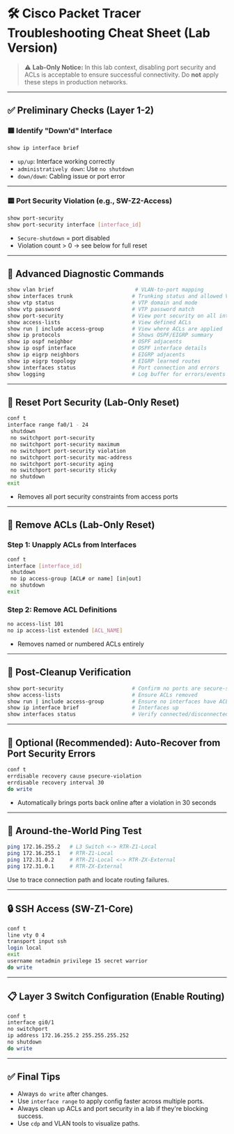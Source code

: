 # 🛠️ Cisco Packet Tracer Troubleshooting Cheat Sheet (Lab Version)

> ⚠️ **Lab-Only Notice:** In this lab context, disabling port security and ACLs is acceptable to ensure successful connectivity. Do **not** apply these steps in production networks.

---

## ✅ Preliminary Checks (Layer 1-2)

### 🟥 Identify "Down'd" Interface
```bash
show ip interface brief
```
- `up/up`: Interface working correctly  
- `administratively down`: Use `no shutdown`  
- `down/down`: Cabling issue or port error

---

### 🟨 Port Security Violation (e.g., SW-Z2-Access)
```bash
show port-security
show port-security interface [interface_id]
```
- `Secure-shutdown` = port disabled  
- Violation count > 0 → see below for full reset

---

## 🧪 Advanced Diagnostic Commands

```bash
show vlan brief                          # VLAN-to-port mapping
show interfaces trunk                   # Trunking status and allowed VLANs
show vtp status                         # VTP domain and mode
show vtp password                       # VTP password match
show port-security                      # View port security on all interfaces
show access-lists                       # View defined ACLs
show run | include access-group         # View where ACLs are applied
show ip protocols                       # Shows OSPF/EIGRP summary
show ip ospf neighbor                   # OSPF adjacents
show ip ospf interface                  # OSPF interface details
show ip eigrp neighbors                 # EIGRP adjacents
show ip eigrp topology                  # EIGRP learned routes
show interfaces status                  # Port connection and errors
show logging                            # Log buffer for errors/events (if used)
```

---

## 🔧 Reset Port Security (Lab-Only Reset)

```bash
conf t
interface range fa0/1 - 24
 shutdown
 no switchport port-security
 no switchport port-security maximum
 no switchport port-security violation
 no switchport port-security mac-address
 no switchport port-security aging
 no switchport port-security sticky
 no shutdown
exit
```

- Removes all port security constraints from access ports

---

## 🔧 Remove ACLs (Lab-Only Reset)

### Step 1: Unapply ACLs from Interfaces
```bash
conf t
interface [interface_id]
 shutdown
 no ip access-group [ACL# or name] [in|out]
 no shutdown
exit
```

### Step 2: Remove ACL Definitions
```bash
no access-list 101
no ip access-list extended [ACL_NAME]
```

- Removes named or numbered ACLs entirely

---

## 🔁 Post-Cleanup Verification

```bash
show port-security                      # Confirm no ports are secure-shutdown
show access-lists                       # Ensure ACLs removed
show run | include access-group         # Ensure no interfaces have ACLs applied
show ip interface brief                 # Interfaces up
show interfaces status                  # Verify connected/disconnected state
```

---

## 🧠 Optional (Recommended): Auto-Recover from Port Security Errors

```bash
conf t
errdisable recovery cause psecure-violation
errdisable recovery interval 30
do write
```

- Automatically brings ports back online after a violation in 30 seconds

---

## 🔁 Around-the-World Ping Test

```bash
ping 172.16.255.2   # L3 Switch <-> RTR-Z1-Local
ping 172.16.255.1   # RTR-Z1-Local
ping 172.31.0.2     # RTR-Z1-Local <-> RTR-ZX-External
ping 172.31.0.1     # RTR-ZX-External
```

Use to trace connection path and locate routing failures.

---

## 🔒 SSH Access (SW-Z1-Core)

```bash
conf t
line vty 0 4
transport input ssh
login local
exit
username netadmin privilege 15 secret warrior
do write
```

---

## 📋 Layer 3 Switch Configuration (Enable Routing)

```bash
conf t
interface gi0/1
no switchport
ip address 172.16.255.2 255.255.255.252
no shutdown
do write
```

---

## ✅ Final Tips

- Always `do write` after changes.
- Use `interface range` to apply config faster across multiple ports.
- Always clean up ACLs and port security in a lab if they're blocking success.
- Use `cdp` and VLAN tools to visualize paths.
